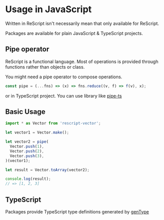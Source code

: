 # Usage in JavaScript

Written in ReScript isn't necessarily mean that only available for ReScript.

Packages are available for plain JavaScript & TypeScript projects.

## Pipe operator

ReScript is a functional language. Most of operations is provided through functions rather than objects or class.

You might need a pipe operator to compose operations.

```js
const pipe = (...fns) => (x) => fns.reduce((v, f) => f(v), x);
```

or in TypeScript project. You can use library like [pipe-ts](https://github.com/unsplash/pipe-ts)

## Basic Usage

```js
import * as Vector from 'rescript-vector';

let vector1 = Vector.make();

let vector2 = pipe(
  Vector.push(1),
  Vector.push(2),
  Vector.push(3),
)(vector1);

let result = Vector.toArray(vector2);

console.log(result);
// => [1, 2, 3]
```

## TypeScript

Packages provide TypeScript type definitions generated by [genType](https://rescript-lang.org/docs/gentype/latest/introduction)
